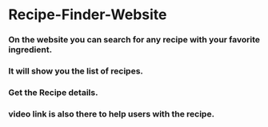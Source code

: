 # Recipe-Finder-Website

### On the website you can search for any recipe with your favorite ingredient.
### It will show you the list of recipes.
### Get the Recipe details.
### video link is also there to help users with the recipe.
